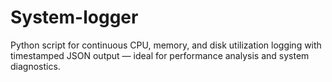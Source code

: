 # System-logger
Python script for continuous CPU, memory, and disk utilization logging with timestamped JSON output — ideal for performance analysis and system diagnostics.

